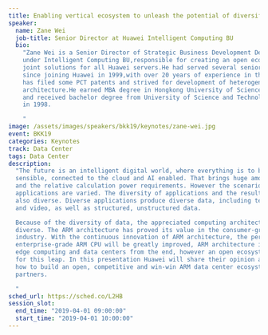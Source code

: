 ```yaml
---
title: Enabling vertical ecosystem to unleash the potential of diversified computing
speaker:
  name: Zane Wei
  job-title: Senior Director at Huawei Intelligent Computing BU
  bio:
    "Zane Wei is a Senior Director of Strategic Business Development Department
    under Intelligent Computing BU,responsible for creating an open ecosystem and
    joint solutions for all Huawei servers.He had served several senior roles in Huawei
    since joining Huawei in 1999,with over 20 years of experience in the IT industry,he
    has filed some PCT patents and strived for development of heterogeneous computing
    architecture.He earned MBA degree in Hongkong University of Science and Technology(HKUST)
    and received bachelor degree from University of Science and Technology of China(UESTC)
    in 1998.

    "
image: /assets/images/speakers/bkk19/keynotes/zane-wei.jpg
event: BKK19
categories: Keynotes
track: Data Center
tags: Data Center
description:
  "The future is an intelligent digital world, where everything is to be
  sensible, connected to the cloud and AI enabled. That brings huge amount of information,
  and the relative calculation power requirements. However the scenarios for computing
  applications are varied. The diversity of applications and the resulting data are
  also diverse. Diverse applications produce diverse data, including text, images,
  and video, as well as structured, unstructured data.

  Because of the diversity of data, the appreciated computing architectures are also
  diverse. The ARM architecture has proved its value in the consumer-grade terminal
  industry. With the continuous innovation of ARM architecture, the performance of
  enterprise-grade ARM CPU will be greatly improved, ARM architecture is moving toward
  edge computing and data centers from the end, however an open ecosystem is critical
  for this leap. In this presentation Huawei will share their opinion and plans on
  how to build an open, competitive and win-win ARM data center ecosystem with industry
  partners.

  "
sched_url: https://sched.co/L2HB
session_slot:
  end_time: "2019-04-01 09:00:00"
  start_time: "2019-04-01 10:00:00"
---
```

